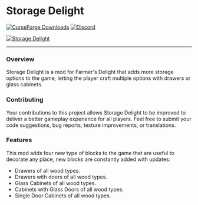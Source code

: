 # Storage Delight

[![CurseForge Downloads](https://cf.way2muchnoise.eu/full_978786_downloads.svg)](https://www.curseforge.com/minecraft/mc-mods/storage-delight-fabric)
[![Discord](https://img.shields.io/discord/1194733791818821663?color=brightgreen&label=Discord)](https://discord.gg/e2BQx4bbsU)

[![Storage Delight](https://cdn.modrinth.com/data/LTTvOp5L/images/2b37126dcef53cff8488de1a496c013b90103075.png)](https://www.curseforge.com/minecraft/mc-mods/storage-delight-fabric)

***

### Overview

Storage Delight is a mod for Farmer's Delight that adds more storage options to the game, letting the player craft multiple options with drawers or glass cabinets.

### Contributing

Your contributions to this project allows Storage Delight to be improved to deliver a better gameplay experience for all players. Feel free to submit your code suggestions, bug reports, texture improvements, or translations.

### Features

This mod adds four new type of blocks to the game that are useful to decorate any place, new blocks are constantly added with updates:

* Drawers of all wood types.
* Drawers with doors of all wood types.
* Glass Cabinets of all wood types.
* Cabinets with Glass Doors of all wood types.
* Single Door Cabinets of all wood types.
